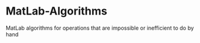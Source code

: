 # MatLab-Algorithms
MatLab algorithms for operations that are impossible or inefficient to do by hand
